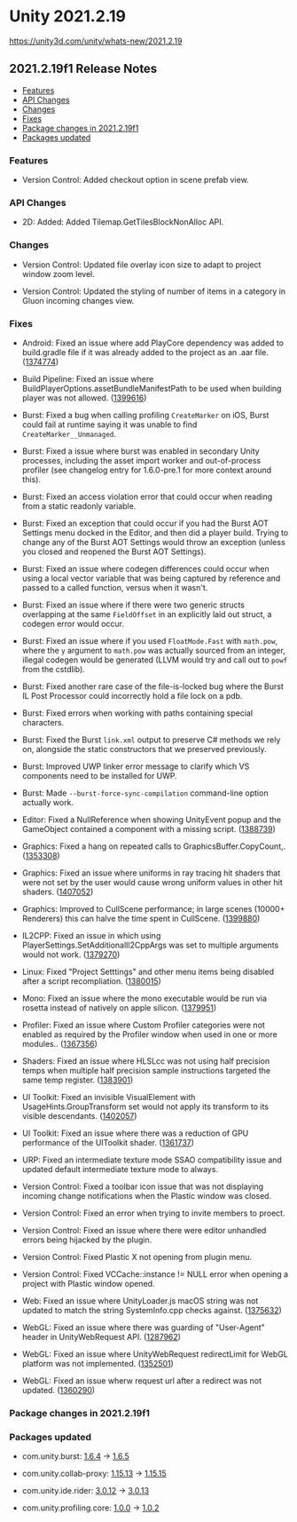 # Unity 2021.2.19

https://unity3d.com/unity/whats-new/2021.2.19

## 2021.2.19f1 Release Notes

- [Features](#features)
- [API Changes](#api-changes)
- [Changes](#changes)
- [Fixes](#fixes)
- [Package changes in 2021.2.19f1](#package-changes-in-2021219f1)
- [Packages updated](#packages-updated)


### Features

*   Version Control: Added checkout option in scene prefab view.

### API Changes

*   2D: Added: Added Tilemap.GetTilesBlockNonAlloc API.

### Changes

*   Version Control: Updated file overlay icon size to adapt to project window zoom level.
    
*   Version Control: Updated the styling of number of items in a category in Gluon incoming changes view.
    

### Fixes

*   Android: Fixed an issue where add PlayCore dependency was added to build.gradle file if it was already added to the project as an .aar file. ([1374774](https://issuetracker.unity3d.com/issues/android-core-libraries-are-not-detected-when-theyre-just-in-the-asset-folder-when-building-app-bundle))
    
*   Build Pipeline: Fixed an issue where BuildPlayerOptions.assetBundleManifestPath to be used when building player was not allowed. ([1399616](https://issuetracker.unity3d.com/issues/buildplayeroptions-dot-assetbundlemanifestpath-can-not-be-set-by-using-buildplayerwindow-dot-registerbuildplayerhandler))
    
*   Burst: Fixed a bug when calling profiling `CreateMarker` on iOS, Burst could fail at runtime saying it was unable to find `CreateMarker__Unmanaged`.
    
*   Burst: Fixed a issue where burst was enabled in secondary Unity processes, including the asset import worker and out-of-process profiler (see changelog entry for 1.6.0-pre.1 for more context around this).
    
*   Burst: Fixed an access violation error that could occur when reading from a static readonly variable.
    
*   Burst: Fixed an exception that could occur if you had the Burst AOT Settings menu docked in the Editor, and then did a player build. Trying to change any of the Burst AOT Settings would throw an exception (unless you closed and reopened the Burst AOT Settings).
    
*   Burst: Fixed an issue where codegen differences could occur when using a local vector variable that was being captured by reference and passed to a called function, versus when it wasn't.
    
*   Burst: Fixed an issue where if there were two generic structs overlapping at the same `FieldOffset` in an explicitly laid out struct, a codegen error would occur.
    
*   Burst: Fixed an issue where if you used `FloatMode.Fast` with `math.pow`, where the `y` argument to `math.pow` was actually sourced from an integer, illegal codegen would be generated (LLVM would try and call out to `powf` from the cstdlib).
    
*   Burst: Fixed another rare case of the file-is-locked bug where the Burst IL Post Processor could incorrectly hold a file lock on a pdb.
    
*   Burst: Fixed errors when working with paths containing special characters.
    
*   Burst: Fixed the Burst `link.xml` output to preserve C# methods we rely on, alongside the static constructors that we preserved previously.
    
*   Burst: Improved UWP linker error message to clarify which VS components need to be installed for UWP.
    
*   Burst: Made `--burst-force-sync-compilation` command-line option actually work.
    
*   Editor: Fixed a NullReference when showing UnityEvent popup and the GameObject contained a component with a missing script. ([1388739](https://issuetracker.unity3d.com/issues/unityevent-nullreference-error-is-thrown-when-selecting-a-unityevent-function-for-a-gameobject-that-has-a-missing-script))
    
*   Graphics: Fixed a hang on repeated calls to GraphicsBuffer.CopyCount,. ([1353308](https://issuetracker.unity3d.com/issues/crash-with-graphicsbuffer-dot-copycount-on-dx11-with-intel-integrated-graphics))
    
*   Graphics: Fixed an issue where uniforms in ray tracing hit shaders that were not set by the user would cause wrong uniform values in other hit shaders. ([1407052](https://issuetracker.unity3d.com/issues/shader-uniform-issue-for-when-used-for-raytracing-closest-hit-shaders))
    
*   Graphics: Improved to CullScene performance; in large scenes (10000+ Renderers) this can halve the time spent in CullScene. ([1399880](https://issuetracker.unity3d.com/issues/culling-dynamic-objects-takes-significantly-longer-in-2019-dot-4-and-above-compared-to-2018-dot-4))
    
*   IL2CPP: Fixed an issue in which using PlayerSettings.SetAdditionalIl2CppArgs was set to multiple arguments would not work. ([1379270](https://issuetracker.unity3d.com/issues/the-argument-long-plt-is-not-present-in-the-tundra-dot-log-dot-json-log-file-when-the-project-is-built))
    
*   Linux: Fixed "Project Setttings" and other menu items being disabled after a script recompliation. ([1380015](https://issuetracker.unity3d.com/issues/linux-player-settings-and-other-options-are-locked-after-script-compilation))
    
*   Mono: Fixed an issue where the mono executable would be run via rosetta instead of natively on apple silicon. ([1379951](https://issuetracker.unity3d.com/issues/m1-silicon-editor-intel-mono-processes-are-initialized-when-importing-a-package-into-native-silicon-editor))
    
*   Profiler: Fixed an issue where Custom Profiler categories were not enabled as required by the Profiler window when used in one or more modules.. ([1367356](https://issuetracker.unity3d.com/issues/profilercountervalue-does-not-appear-in-the-profiler-when-using-custom-category))
    
*   Shaders: Fixed an issue where HLSLcc was not using half precision temps when multiple half precision sample instructions targeted the same temp register. ([1383901](https://issuetracker.unity3d.com/issues/fp32-is-used-for-a-temporary-when-compiling-a-shader-for-gles-or-vulkan))
    
*   UI Toolkit: Fixed an invisible VisualElement with UsageHints.GroupTransform set would not apply its transform to its visible descendants. ([1402057](https://issuetracker.unity3d.com/issues/uir-invisible-group-does-not-apply-its-transform-to-its-visible-descendants))
    
*   UI Toolkit: Fixed an issue where there was a reduction of GPU performance of the UIToolkit shader. ([1361737](https://issuetracker.unity3d.com/issues/android-uitoolkit-performance-degradation-when-visualelements-are-visible-in-scene))
    
*   URP: Fixed an intermediate texture mode SSAO compatibility issue and updated default intermediate texture mode to always.
    
*   Version Control: Fixed a toolbar icon issue that was not displaying incoming change notifications when the Plastic window was closed.
    
*   Version Control: Fixed an error when trying to invite members to proect.
    
*   Version Control: Fixed an issue where there were editor unhandled errors being hijacked by the plugin.
    
*   Version Control: Fixed Plastic X not opening from plugin menu.
    
*   Version Control: Fixed VCCache::instance != NULL error when opening a project with Plastic window opened.
    
*   Web: Fixed an issue where UnityLoader.js macOS string was not updated to match the string SystemInfo.cpp checks against. ([1375632](https://issuetracker.unity3d.com/issues/shortcuts-with-command-key-on-macos-do-not-work-with-text-input-fields-when-player-is-webgl))
    
*   WebGL: Fixed an issue where there was guarding of "User-Agent" header in UnityWebRequest API. ([1287962](https://issuetracker.unity3d.com/issues/webgl-user-agent-header-is-not-unguarded-when-using-unitywebrequest))
    
*   WebGL: Fixed an issue where UnityWebRequest redirectLimit for WebGL platform was not implemented. ([1352501](https://issuetracker.unity3d.com/issues/webgl-request-is-still-redirected-when-setting-unitywebrequest-dot-redirectlimit-to-zero-on-webgl))
    
*   WebGL: Fixed an issue wherw request url after a redirect was not updated. ([1360290](https://issuetracker.unity3d.com/issues/unitywebrequest-dot-url-and-unitywebrequest-dot-uri-is-not-updated-when-request-is-redirected-in-webgl))
    

### Package changes in 2021.2.19f1

### Packages updated

*   com.unity.burst: [1.6.4](https://docs.unity3d.com/Packages/com.unity.burst@1.6//changelog/CHANGELOG.html) → [1.6.5](https://docs.unity3d.com/Packages/com.unity.burst@1.6//changelog/CHANGELOG.html)
    
*   com.unity.collab-proxy: [1.15.13](https://docs.unity3d.com/Packages/com.unity.collab-proxy@1.15//changelog/CHANGELOG.html) → [1.15.15](https://docs.unity3d.com/Packages/com.unity.collab-proxy@1.15//changelog/CHANGELOG.html)
    
*   com.unity.ide.rider: [3.0.12](https://docs.unity3d.com/Packages/com.unity.ide.rider@3.0//changelog/CHANGELOG.html) → [3.0.13](https://docs.unity3d.com/Packages/com.unity.ide.rider@3.0//changelog/CHANGELOG.html)
    
*   com.unity.profiling.core: [1.0.0](https://docs.unity3d.com/Packages/com.unity.profiling.core@1.0//changelog/CHANGELOG.html) → [1.0.2](https://docs.unity3d.com/Packages/com.unity.profiling.core@1.0//changelog/CHANGELOG.html)